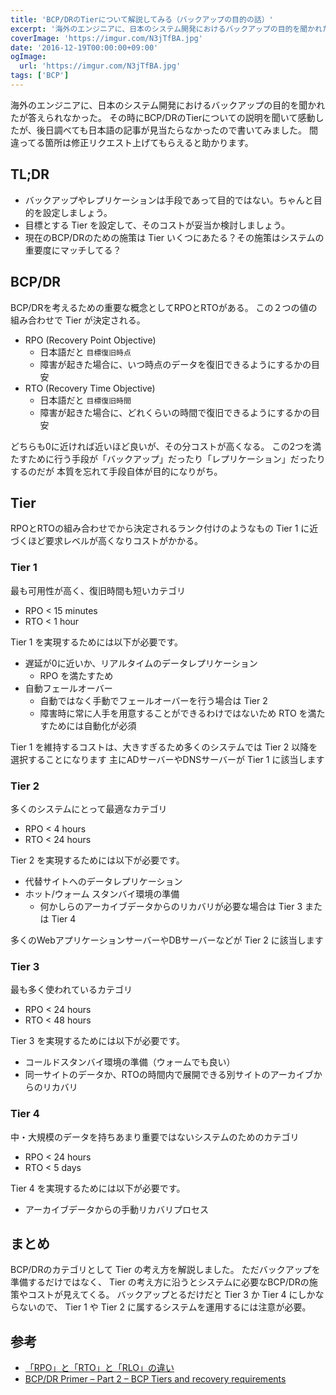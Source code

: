 ```yaml
---
title: 'BCP/DRのTierについて解説してみる（バックアップの目的の話）'
excerpt: '海外のエンジニアに、日本のシステム開発におけるバックアップの目的を聞かれたが答えられなかった。その時にBCP/DRのTierについての説明を聞いて感動したが、後日調べても日本語の記事が見当たらなかったので書いてみました。'
coverImage: 'https://imgur.com/N3jTfBA.jpg'
date: '2016-12-19T00:00:00+09:00'
ogImage:
  url: 'https://imgur.com/N3jTfBA.jpg'
tags: ['BCP']
---
```


海外のエンジニアに、日本のシステム開発におけるバックアップの目的を聞かれたが答えられなかった。
その時にBCP/DRのTierについての説明を聞いて感動したが、後日調べても日本語の記事が見当たらなかったので書いてみました。
間違ってる箇所は修正リクエスト上げてもらえると助かります。

## TL;DR

* バックアップやレプリケーションは手段であって目的ではない。ちゃんと目的を設定しましょう。
* 目標とする Tier を設定して、そのコストが妥当か検討しましょう。
* 現在のBCP/DRのための施策は Tier いくつにあたる？その施策はシステムの重要度にマッチしてる？

## BCP/DR

BCP/DRを考えるための重要な概念としてRPOとRTOがある。
この２つの値の組み合わせで Tier が決定される。

* RPO (Recovery Point Objective)
    - 日本語だと `目標復旧時点`
    - 障害が起きた場合に、いつ時点のデータを復旧できるようにするかの目安
* RTO (Recovery Time Objective)
    - 日本語だと `目標復旧時間`
    - 障害が起きた場合に、どれくらいの時間で復旧できるようにするかの目安

どちらも0に近ければ近いほど良いが、その分コストが高くなる。
この2つを満たすために行う手段が「バックアップ」だったり「レプリケーション」だったりするのだが
本質を忘れて手段自体が目的になりがち。

## Tier

RPOとRTOの組み合わせでから決定されるランク付けのようなもの
Tier 1 に近づくほど要求レベルが高くなりコストがかかる。

### Tier 1

最も可用性が高く、復旧時間も短いカテゴリ

* RPO < 15 minutes
* RTO <  1 hour

Tier 1 を実現するためには以下が必要です。

* 遅延が0に近いか、リアルタイムのデータレプリケーション
    - RPO を満たすため
* 自動フェールオーバー
    - 自動ではなく手動でフェールオーバーを行う場合は Tier 2 
    - 障害時に常に人手を用意することができるわけではないため RTO を満たすためには自動化が必須

Tier 1 を維持するコストは、大きすぎるため多くのシステムでは Tier 2 以降を選択することになります
主にADサーバーやDNSサーバーが Tier 1 に該当します

### Tier 2

多くのシステムにとって最適なカテゴリ

* RPO <  4 hours
* RTO < 24 hours

Tier 2 を実現するためには以下が必要です。

* 代替サイトへのデータレプリケーション
* ホット/ウォーム スタンバイ環境の準備
    - 何かしらのアーカイブデータからのリカバリが必要な場合は Tier 3 または Tier 4

多くのWebアプリケーションサーバーやDBサーバーなどが Tier 2 に該当します

### Tier 3

最も多く使われているカテゴリ

* RPO < 24 hours
* RTO < 48 hours

Tier 3 を実現するためには以下が必要です。

* コールドスタンバイ環境の準備（ウォームでも良い）
* 同一サイトのデータか、RTOの時間内で展開できる別サイトのアーカイブからのリカバリ

### Tier 4

中・大規模のデータを持ちあまり重要ではないシステムのためのカテゴリ

* RPO < 24 hours
* RTO < 5 days

Tier 4 を実現するためには以下が必要です。

* アーカイブデータからの手動リカバリプロセス

## まとめ

BCP/DRのカテゴリとして Tier の考え方を解説しました。
ただバックアップを準備するだけではなく、 Tier の考え方に沿うとシステムに必要なBCP/DRの施策やコストが見えてくる。
バックアップとるだけだと Tier 3 か Tier 4 にしかならないので、 Tier 1 や Tier 2 に属するシステムを運用するには注意が必要。

## 参考

* [「RPO」と「RTO」と「RLO」の違い](http://wa3.i-3-i.info/diff146recovery.html)
* [BCP/DR Primer – Part 2 – BCP Tiers and recovery requirements](http://discoposse.com/2012/07/15/bcpdr-primer-part-2-bcp-tiers-and-recovery-requirements/)

